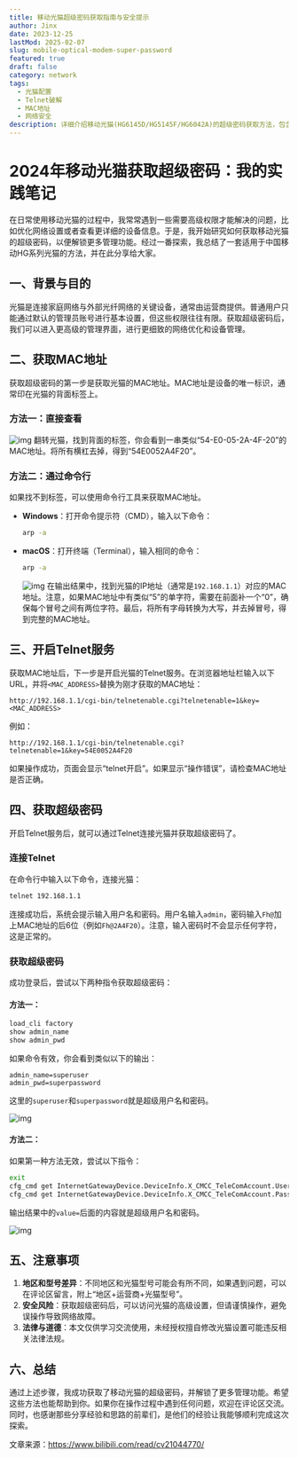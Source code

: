 ```yaml
---
title: 移动光猫超级密码获取指南与安全提示
author: Jinx
date: 2023-12-25
lastMod: 2025-02-07
slug: mobile-optical-modem-super-password
featured: true
draft: false
category: network
tags:
  - 光猫配置
  - Telnet破解
  - MAC地址
  - 网络安全
description: 详细介绍移动光猫(HG6145D/HG5145F/HG6042A)的超级密码获取方法，包含MAC地址获取、Telnet开启和密码提取的完整教程，并附带安全提示。
---
```


<!-- more -->

# 2024年移动光猫获取超级密码：我的实践笔记

在日常使用移动光猫的过程中，我常常遇到一些需要高级权限才能解决的问题，比如优化网络设置或者查看更详细的设备信息。于是，我开始研究如何获取移动光猫的超级密码，以便解锁更多管理功能。经过一番探索，我总结了一套适用于中国移动HG系列光猫的方法，并在此分享给大家。

## 一、背景与目的

光猫是连接家庭网络与外部光纤网络的关键设备，通常由运营商提供。普通用户只能通过默认的管理员账号进行基本设置，但这些权限往往有限。获取超级密码后，我们可以进入更高级的管理界面，进行更细致的网络优化和设备管理。

## 二、获取MAC地址

获取超级密码的第一步是获取光猫的MAC地址。MAC地址是设备的唯一标识，通常印在光猫的背面标签上。

### 方法一：直接查看

![img](https://oss.mytest.cc/2025/02/fa191809e24d8a724709fd8581524b43.webp)
翻转光猫，找到背面的标签，你会看到一串类似“54-E0-05-2A-4F-20”的MAC地址。将所有横杠去掉，得到“54E0052A4F20”。

### 方法二：通过命令行

如果找不到标签，可以使用命令行工具来获取MAC地址。

- **Windows**：打开命令提示符（CMD），输入以下命令：
  ```bash
  arp -a
  ```
- **macOS**：打开终端（Terminal），输入相同的命令：
  ```bash
  arp -a
  ```
  ![img](https://oss.mytest.cc/2025/02/1de26c2fcd5ff34b4b6749b9f256eafd.webp)
  在输出结果中，找到光猫的IP地址（通常是`192.168.1.1`）对应的MAC地址。注意，如果MAC地址中有类似“5”的单字符，需要在前面补一个“0”，确保每个冒号之间有两位字符。最后，将所有字母转换为大写，并去掉冒号，得到完整的MAC地址。

## 三、开启Telnet服务

获取MAC地址后，下一步是开启光猫的Telnet服务。在浏览器地址栏输入以下URL，并将`<MAC_ADDRESS>`替换为刚才获取的MAC地址：

```
http://192.168.1.1/cgi-bin/telnetenable.cgi?telnetenable=1&key=<MAC_ADDRESS>
```

例如：

```
http://192.168.1.1/cgi-bin/telnetenable.cgi?telnetenable=1&key=54E0052A4F20
```

如果操作成功，页面会显示“telnet开启”。如果显示“操作错误”，请检查MAC地址是否正确。

## 四、获取超级密码

开启Telnet服务后，就可以通过Telnet连接光猫并获取超级密码了。

### 连接Telnet

在命令行中输入以下命令，连接光猫：

```bash
telnet 192.168.1.1
```

连接成功后，系统会提示输入用户名和密码。用户名输入`admin`，密码输入`Fh@`加上MAC地址的后6位（例如`Fh@2A4F20`）。注意，输入密码时不会显示任何字符，这是正常的。

### 获取超级密码

成功登录后，尝试以下两种指令获取超级密码：

#### 方法一：

```bash
load_cli factory
show admin_name
show admin_pwd
```

如果命令有效，你会看到类似以下的输出：

```
admin_name=superuser
admin_pwd=superpassword
```

这里的`superuser`和`superpassword`就是超级用户名和密码。

![img](https://oss.mytest.cc/2025/02/f1f6b99be7cfaa4fc54a9a79ea9754f0.webp)

#### 方法二：

如果第一种方法无效，尝试以下指令：

```bash
exit
cfg_cmd get InternetGatewayDevice.DeviceInfo.X_CMCC_TeleComAccount.Username
cfg_cmd get InternetGatewayDevice.DeviceInfo.X_CMCC_TeleComAccount.Password
```

输出结果中的`value=`后面的内容就是超级用户名和密码。

![img](https://oss.mytest.cc/2025/02/796b4a9cfb0a3ecaa35287053d08396c.webp)

## 五、注意事项

1. **地区和型号差异**：不同地区和光猫型号可能会有所不同，如果遇到问题，可以在评论区留言，附上“地区+运营商+光猫型号”。
2. **安全风险**：获取超级密码后，可以访问光猫的高级设置，但请谨慎操作，避免误操作导致网络故障。
3. **法律与道德**：本文仅供学习交流使用，未经授权擅自修改光猫设置可能违反相关法律法规。

## 六、总结

通过上述步骤，我成功获取了移动光猫的超级密码，并解锁了更多管理功能。希望这些方法也能帮助到你。如果你在操作过程中遇到任何问题，欢迎在评论区交流。同时，也感谢那些分享经验和思路的前辈们，是他们的经验让我能够顺利完成这次探索。

文章来源：https://www.bilibili.com/read/cv21044770/
